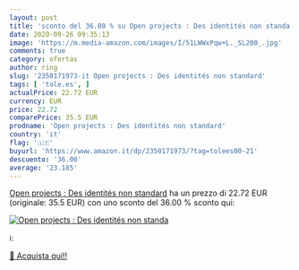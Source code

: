 ```yaml
---
layout: post
title: 'sconto del 36.00 % su Open projects : Des identités non standa  '
date: 2020-09-26 09:35:13
image: 'https://m.media-amazon.com/images/I/51LWWxPqw+L._SL200_.jpg'
comments: true
category: ofertas
author: ring
slug: '2350171973-it Open projects : Des identités non standard'
tags: [ 'tole.es', ]
actualPrice: 22.72 EUR
currency: EUR
price: 22.72
comparePrice: 35.5 EUR
prodname: 'Open projects : Des identités non standard'
country: 'it'
flag: '🇮🇹'
buyurl: 'https://www.amazon.it/dp/2350171973/?tag=tolees00-21'
descuento: '36.00'
average: '23.185'
---
```


[Open projects : Des identités non standard](https://www.amazon.it/dp/2350171973/?tag=tolees00-21) ha un prezzo di 22.72 EUR (originale: 35.5 EUR) con uno sconto del 36.00 % sconto qui:

[![Open projects : Des identités non standa](https://m.media-amazon.com/images/I/51LWWxPqw+L._SL200_.jpg)](https://www.amazon.it/dp/2350171973/?tag=tolees00-21)

ℹ️:


[🛒 Acquista qui!!](https://www.amazon.it/dp/2350171973/?tag=tolees00-21)
